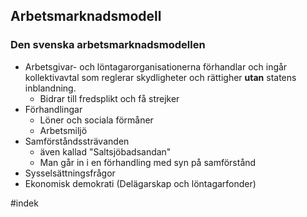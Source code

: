 ## Arbetsmarknadsmodell
### Den svenska arbetsmarknadsmodellen
- Arbetsgivar- och löntagarorganisationerna förhandlar och ingår kollektivavtal som reglerar skydligheter och rättigher **utan** statens inblandning.
	- Bidrar till fredsplikt och få strejker
- Förhandlingar
	- Löner och sociala förmåner
	- Arbetsmiljö
- Samförståndssträvanden
	- även kallad "Saltsjöbadsandan"
	- Man går in i en förhandling med syn på samförstånd
- Sysselsättningsfrågor
- Ekonomisk demokrati (Delägarskap och löntagarfonder)

#indek 